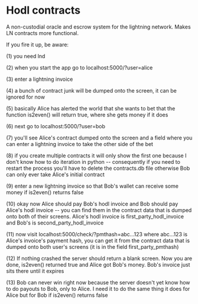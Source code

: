 # Hodl contracts
A non-custodial oracle and escrow system for the lightning network. Makes LN contracts more functional.

If you fire it up, be aware:

(1) you need lnd

(2) when you start the app go to localhost:5000/?user=alice

(3) enter a lightning invoice

(4) a bunch of contract junk will be dumped onto the screen, it can be ignored for now

(5) basically Alice has alerted the world that she wants to bet that the function is2even() will return true, where she gets money if it does

(6) next go to localhost:5000/?user=bob

(7) you'll see Alice's contract dumped onto the screen and a field where you can enter a lightning invoice to take the other side of the bet

(8) if you create multiple contracts it will only show the first one because I don't know how to do iteration in python -- consequently if you need to restart the process you'll have to delete the contracts.db file otherwise Bob can only ever take Alice's initial contract

(9) enter a new lightning invoice so that Bob's wallet can receive some money if is2even() returns false

(10) okay now Alice should pay Bob's hodl invoice and Bob should pay Alice's hodl invoice -- you can find them in the contract data that is dumped onto both of their screens. Alice's hodl invoice is first_party_hodl_invoice and Bob's is second_party_hodl_invoice

(11) now visit localhost:5000/check/?pmthash=abc...123 where abc...123 is Alice's invoice's payment hash, you can get it from the contract data that is dumped onto both user's screens (it is in the field first_party_pmthash)

(12) If nothing crashed the server should return a blank screen. Now you are done, is2even() returned true and Alice got Bob's money. Bob's invoice just sits there until it expires

(13) Bob can never win right now because the server doesn't yet know how to do payouts to Bob, only to Alice. I need it to do the same thing it does for Alice but for Bob if is2even() returns false
